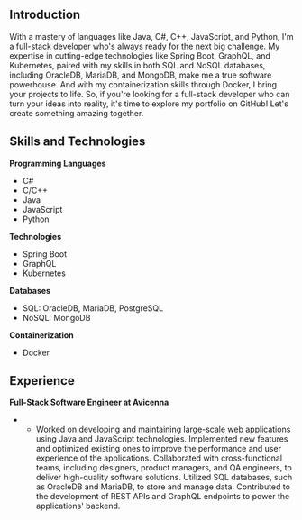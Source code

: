 ## Introduction
With a mastery of languages like Java, C#, C++, JavaScript, and Python, I'm a full-stack developer who's always ready for the next big challenge. My expertise in cutting-edge technologies like Spring Boot, GraphQL, and Kubernetes, paired with my skills in both SQL and NoSQL databases, including OracleDB, MariaDB, and MongoDB, make me a true software powerhouse. And with my containerization skills through Docker, I bring your projects to life. So, if you're looking for a full-stack developer who can turn your ideas into reality, it's time to explore my portfolio on GitHub! Let's create something amazing together.

## Skills and Technologies

**Programming Languages**
- C#
- C/C++
- Java
- JavaScript
- Python
    
**Technologies**
- Spring Boot
- GraphQL
- Kubernetes

**Databases**
- SQL: OracleDB, MariaDB, PostgreSQL
- NoSQL: MongoDB

**Containerization**
- Docker

## Experience
**Full-Stack Software Engineer at Avicenna**
 - - Worked on developing and maintaining large-scale web applications using Java and JavaScript technologies.
    Implemented new features and optimized existing ones to improve the performance and user experience of the applications.
    Collaborated with cross-functional teams, including designers, product managers, and QA engineers, to deliver high-quality software solutions.
    Utilized SQL databases, such as OracleDB and MariaDB, to store and manage data.
    Contributed to the development of REST APIs and GraphQL endpoints to power the applications' backend.

